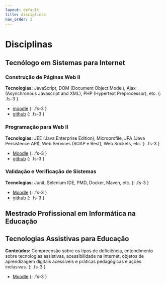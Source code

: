 ```yaml
---
layout: default
title: disciplinas
nav_order: 3
---
```


# Disciplinas 

## Tecnólogo em Sistemas para Internet
### Construção de Páginas Web II
**Tecnologias:** JavaScript, DOM (Document Object Model), Ajax (Asynchronous Javascript and XML), PHP (Hypertext Preprocessor), etc. {: .fs-3 }
* [moodle](https://moodle.poa.ifrs.edu.br/course/view.php?id=5778)  {: .fs-3 }
* [github](https://rodrigoprestesmachado.github.io/cpw2/) {: .fs-3 }

### Programação para Web II
**Tecnologias:** JEE (Java Enterprise Edition), Microprofile, JPA (Java Persistence API), Web Services (SOAP e Rest), Web Sockets, etc. {: .fs-3 }
* [Moodle](https://moodle.poa.ifrs.edu.br/course/view.php?id=5779) {: .fs-3 }
* [github](https://rodrigoprestesmachado.github.io/pw2/) {: .fs-3 }

### Validação e Verificação de Sistemas
**Tecnologias:** Junit, Selenium IDE, PMD, Docker, Maven, etc. {: .fs-3 }
* [Moodle](https://moodle.poa.ifrs.edu.br/course/view.php?id=5780) {: .fs-3 }
* [github](https://rodrigoprestesmachado.github.io/vvs/) {: .fs-3 }
                   
## Mestrado Profissional em Informática na Educação
## Tecnologias Assistivas para Educação
**Conteúdos:** Compreensão sobre os tipos de deficiência, entendimento sobre tecnologias assistivas, acessibilidade na Internet, objetos de aprendizagem digitais acessíveis e práticas pedagógicas e ações inclusivas. {: .fs-3 }
* [Moodle](https://moodle.poa.ifrs.edu.br/course/view.php?id=4138") {: .fs-3 }
                   